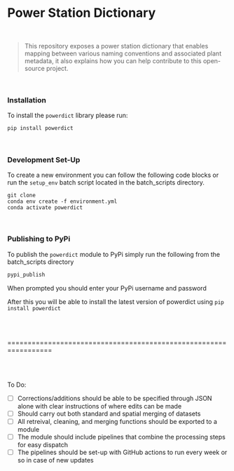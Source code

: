 # Power Station Dictionary

<br>

> This repository exposes a power station dictionary that enables mapping between various naming conventions and associated plant metadata, it also explains how you can help contribute to this open-source project.

<br>

### Installation

To install the `powerdict` library please run:

```bash
pip install powerdict
```

<br>

### Development Set-Up

To create a new environment you can follow the following code blocks or run the `setup_env` batch script located in the batch_scripts directory.

```
git clone
conda env create -f environment.yml
conda activate powerdict
```

<br>

### Publishing to PyPi

To publish the `powerdict` module to PyPi simply run the following from the batch_scripts directory

```bash
pypi_publish
```

When prompted you should enter your PyPi username and password

After this you will be able to install the latest version of powerdict using `pip install powerdict`

<br>
<br>

=================================================================

<br>
<br>

To Do:
- [ ] Corrections/additions should be able to be specified through JSON alone with clear instructions of where edits can be made
- [ ] Should carry out both standard and spatial merging of datasets
- [ ] All retreival, cleaning, and merging functions should be exported to a module
- [ ] The module should include pipelines that combine the processing steps for easy dispatch
- [ ] The pipelines should be set-up with GitHub actions to run every week or so in case of new updates